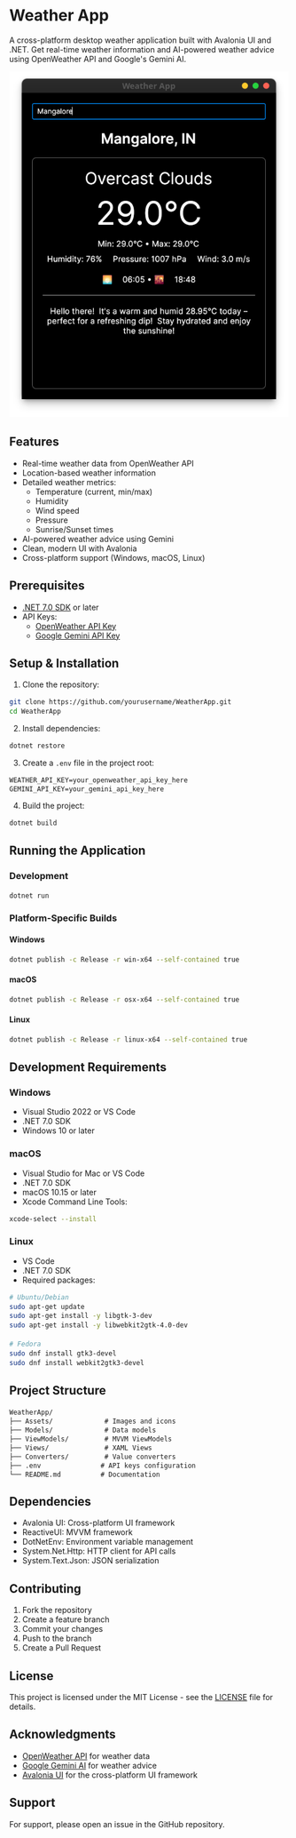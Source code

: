 # Weather App

A cross-platform desktop weather application built with Avalonia UI and .NET. Get real-time weather information and AI-powered weather advice using OpenWeather API and Google's Gemini AI.

![Weather App Screenshot](./Assets/screenshot.png)

## Features

- Real-time weather data from OpenWeather API
- Location-based weather information
- Detailed weather metrics:
  - Temperature (current, min/max)
  - Humidity
  - Wind speed
  - Pressure
  - Sunrise/Sunset times
- AI-powered weather advice using Gemini
- Clean, modern UI with Avalonia
- Cross-platform support (Windows, macOS, Linux)

## Prerequisites

- [.NET 7.0 SDK](https://dotnet.microsoft.com/download/dotnet/7.0) or later
- API Keys:
  - [OpenWeather API Key](https://openweathermap.org/api)
  - [Google Gemini API Key](https://makersuite.google.com/app/apikey)

## Setup & Installation

1. Clone the repository:

```bash
git clone https://github.com/yourusername/WeatherApp.git
cd WeatherApp
```

2. Install dependencies:

```bash
dotnet restore
```

3. Create a `.env` file in the project root:

```env
WEATHER_API_KEY=your_openweather_api_key_here
GEMINI_API_KEY=your_gemini_api_key_here
```

4. Build the project:

```bash
dotnet build
```

## Running the Application

### Development

```bash
dotnet run
```

### Platform-Specific Builds

#### Windows

```bash
dotnet publish -c Release -r win-x64 --self-contained true
```

#### macOS

```bash
dotnet publish -c Release -r osx-x64 --self-contained true
```

#### Linux

```bash
dotnet publish -c Release -r linux-x64 --self-contained true
```

## Development Requirements

### Windows

- Visual Studio 2022 or VS Code
- .NET 7.0 SDK
- Windows 10 or later

### macOS

- Visual Studio for Mac or VS Code
- .NET 7.0 SDK
- macOS 10.15 or later
- Xcode Command Line Tools:

```bash
xcode-select --install
```

### Linux

- VS Code
- .NET 7.0 SDK
- Required packages:

```bash
# Ubuntu/Debian
sudo apt-get update
sudo apt-get install -y libgtk-3-dev
sudo apt-get install -y libwebkit2gtk-4.0-dev

# Fedora
sudo dnf install gtk3-devel
sudo dnf install webkit2gtk3-devel
```

## Project Structure

```
WeatherApp/
├── Assets/             # Images and icons
├── Models/             # Data models
├── ViewModels/         # MVVM ViewModels
├── Views/              # XAML Views
├── Converters/         # Value converters
├── .env               # API keys configuration
└── README.md          # Documentation
```

## Dependencies

- Avalonia UI: Cross-platform UI framework
- ReactiveUI: MVVM framework
- DotNetEnv: Environment variable management
- System.Net.Http: HTTP client for API calls
- System.Text.Json: JSON serialization

## Contributing

1. Fork the repository
2. Create a feature branch
3. Commit your changes
4. Push to the branch
5. Create a Pull Request

## License

This project is licensed under the MIT License - see the [LICENSE](LICENSE) file for details.

## Acknowledgments

- [OpenWeather API](https://openweathermap.org/api) for weather data
- [Google Gemini AI](https://deepmind.google/technologies/gemini/) for weather advice
- [Avalonia UI](https://avaloniaui.net/) for the cross-platform UI framework

## Support

For support, please open an issue in the GitHub repository.
